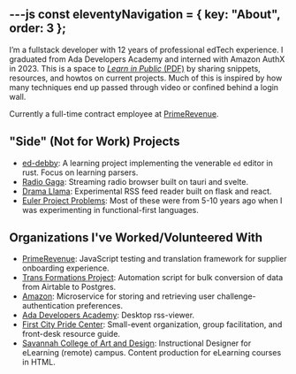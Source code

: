 ---js
const eleventyNavigation = {
	key: "About",
	order: 3
};
---

I’m a fullstack developer with 12 years of professional edTech experience. I graduated from Ada Developers Academy and interned with Amazon AuthX in 2023. This is a space to [_Learn in Public_ (PDF)](https://learninpublic.org/v1-principles-learn-in-public.pdf) by sharing snippets, resources, and howtos on current projects. Much of this is inspired by how many techniques end up passed through video or confined behind a login wall.

Currently a full-time contract employee at [PrimeRevenue](https://primerevenue.com/).

## "Side" (Not for Work) Projects

- [ed-debby](https://github.com/kaesluder/ed-debby): A learning project implementing the venerable `ed` editor in rust. Focus on learning parsers.
- [Radio Gaga](https://github.com/kaesluder/radiogaga): Streaming radio browser built on tauri and svelte.
- [Drama Llama](https://github.com/kaesluder/drama-llama-py): Experimental RSS feed reader built on flask and react.
- [Euler Project Problems](https://github.com/kaesluder/euler-problems): Most of these were from 5-10 years ago when I was experimenting in functional-first languages.

## Organizations I've Worked/Volunteered With

- [PrimeRevenue](https://primerevenue.com/): JavaScript testing and translation framework for supplier onboarding experience.
- [Trans Formations Project](https://www.transformationsproject.org): Automation script for bulk conversion of data from Airtable to Postgres.
- [Amazon](https://amazon.com/): Microservice for storing and retrieving user challenge-authentication preferences.
- [Ada Developers Academy](https://adadevelopersacademy.org/): Desktop rss-viewer.
- [First City Pride Center](https://www.firstcitypridecenter.org/): Small-event organization, group facilitation, and front-desk resource guide.
- [Savannah College of Art and Design](https://www.scad.edu/): Instructional Designer for eLearning (remote) campus. Content production for eLearning courses in HTML.
